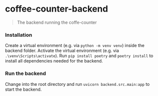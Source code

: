 # coffee-counter-backend
> The backend running the coffe-counter

### Installation
Create a virtual environment (e.g. via `python -m venv venv`) inside the backend folder.
Activate the virtual environment (e.g. via `.\venv\Scripts\activate`).
Run `pip install poetry` and `poetry install` to install all dependencies needed for the backend.

### Run the backend
Change into the root directory and run `uvicorn backend.src.main:app` to start the backend.
